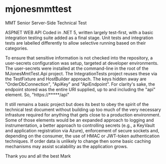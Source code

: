 # mjonesmmttest
MMT Senior Server-Side Technical Test

ASPNET WEB API Coded in .NET 5, written largely test-first, with a basic integration testing suite added as a final stage. Unit tests and integration tests are labelled differently to allow selective running based on their categories. 

To ensure that sensitive information is not checked into the repository, a user-secrets configuration was setup, targeted at developer environments.
The user-secrets were installed at the command-line in the root of the MJonesMmtTest.Api project. The IntegrationTests project reuses these via the TestFixture and HostBuilder approach. The keys hidden away are "OrderDbConnection", "ApiKey" and "ApiEndpoint". For clarity's sake, the endpoint stored was the entire URI supplied, up to and including the "api" element. So, "https://*****/api"

It still remains a basic project but does its best to obey the spirit of the technical test document without building up too much of the very necessary infrasture required for anything that gets close to a production environment. Some of those elements would be an expanded approach to logging and instrumentation, a better approach to controlling secrets (e.g., a KeyVault and application registration via Azure), enforcement of secure sockets and, depending on the consumer, the use of HMAC or JWT-token authentication techniques. If order data is unlikely to change then some basic caching mechanisms may assist scalability as the application grows.

Thank you and all the best
Mark
